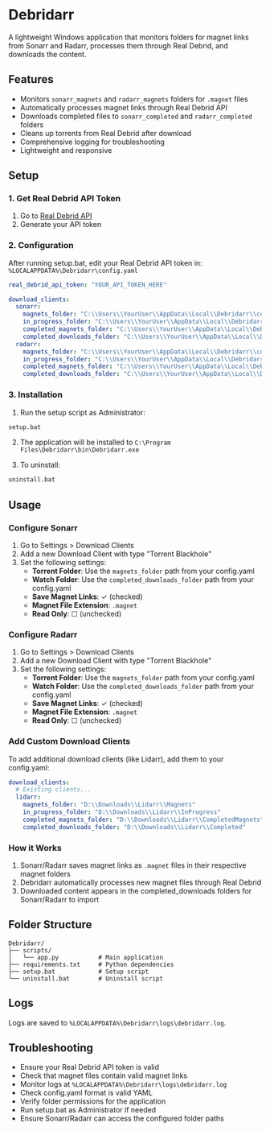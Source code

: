 # Debridarr

A lightweight Windows application that monitors folders for magnet links from Sonarr and Radarr, processes them through Real Debrid, and downloads the content.

## Features

- Monitors `sonarr_magnets` and `radarr_magnets` folders for `.magnet` files
- Automatically processes magnet links through Real Debrid API
- Downloads completed files to `sonarr_completed` and `radarr_completed` folders
- Cleans up torrents from Real Debrid after download
- Comprehensive logging for troubleshooting
- Lightweight and responsive

## Setup

### 1. Get Real Debrid API Token

1. Go to [Real Debrid API](https://real-debrid.com/apitoken)
2. Generate your API token

### 2. Configuration

After running setup.bat, edit your Real Debrid API token in:
`%LOCALAPPDATA%\Debridarr\config.yaml`

```yaml
real_debrid_api_token: "YOUR_API_TOKEN_HERE"

download_clients:
  sonarr:
    magnets_folder: "C:\\Users\\YourUser\\AppData\\Local\\Debridarr\\content\\sonarr\\magnets"
    in_progress_folder: "C:\\Users\\YourUser\\AppData\\Local\\Debridarr\\content\\sonarr\\in_progress"
    completed_magnets_folder: "C:\\Users\\YourUser\\AppData\\Local\\Debridarr\\content\\sonarr\\completed_magnets"
    completed_downloads_folder: "C:\\Users\\YourUser\\AppData\\Local\\Debridarr\\content\\sonarr\\completed_downloads"
  radarr:
    magnets_folder: "C:\\Users\\YourUser\\AppData\\Local\\Debridarr\\content\\radarr\\magnets"
    in_progress_folder: "C:\\Users\\YourUser\\AppData\\Local\\Debridarr\\content\\radarr\\in_progress"
    completed_magnets_folder: "C:\\Users\\YourUser\\AppData\\Local\\Debridarr\\content\\radarr\\completed_magnets"
    completed_downloads_folder: "C:\\Users\\YourUser\\AppData\\Local\\Debridarr\\content\\radarr\\completed_downloads"
```

### 3. Installation

1. Run the setup script as Administrator:
```cmd
setup.bat
```

2. The application will be installed to `C:\Program Files\Debridarr\bin\Debridarr.exe`

3. To uninstall:
```cmd
uninstall.bat
```

## Usage

### Configure Sonarr

1. Go to Settings > Download Clients
2. Add a new Download Client with type "Torrent Blackhole"
3. Set the following settings:
   - **Torrent Folder**: Use the `magnets_folder` path from your config.yaml
   - **Watch Folder**: Use the `completed_downloads_folder` path from your config.yaml
   - **Save Magnet Links**: ✓ (checked)
   - **Magnet File Extension**: `.magnet`
   - **Read Only**: ☐ (unchecked)

### Configure Radarr

1. Go to Settings > Download Clients
2. Add a new Download Client with type "Torrent Blackhole"
3. Set the following settings:
   - **Torrent Folder**: Use the `magnets_folder` path from your config.yaml
   - **Watch Folder**: Use the `completed_downloads_folder` path from your config.yaml
   - **Save Magnet Links**: ✓ (checked)
   - **Magnet File Extension**: `.magnet`
   - **Read Only**: ☐ (unchecked)

### Add Custom Download Clients

To add additional download clients (like Lidarr), add them to your config.yaml:

```yaml
download_clients:
  # Existing clients...
  lidarr:
    magnets_folder: "D:\\Downloads\\Lidarr\\Magnets"
    in_progress_folder: "D:\\Downloads\\Lidarr\\InProgress"
    completed_magnets_folder: "D:\\Downloads\\Lidarr\\CompletedMagnets"
    completed_downloads_folder: "D:\\Downloads\\Lidarr\\Completed"
```

### How it Works

1. Sonarr/Radarr saves magnet links as `.magnet` files in their respective magnet folders
2. Debridarr automatically processes new magnet files through Real Debrid
3. Downloaded content appears in the completed_downloads folders for Sonarr/Radarr to import

## Folder Structure

```
Debridarr/
├── scripts/
│   └── app.py           # Main application
├── requirements.txt     # Python dependencies
├── setup.bat            # Setup script
└── uninstall.bat        # Uninstall script
```

## Logs

Logs are saved to `%LOCALAPPDATA%\Debridarr\logs\debridarr.log`.

## Troubleshooting

- Ensure your Real Debrid API token is valid
- Check that magnet files contain valid magnet links
- Monitor logs at `%LOCALAPPDATA%\Debridarr\logs\debridarr.log`
- Check config.yaml format is valid YAML
- Verify folder permissions for the application
- Run setup.bat as Administrator if needed
- Ensure Sonarr/Radarr can access the configured folder paths